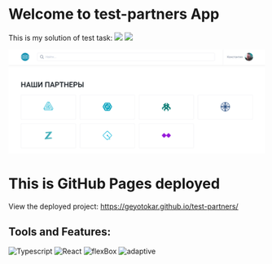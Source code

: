 # Welcome to test-partners App
This is my solution of test task: ![](https://img.shields.io/badge/-flexbox-00A98F?style=for-the-badge) 
![](https://img.shields.io/badge/-adaptive-00A98F?style=for-the-badge)

![Header](https://github.com/geyotokar/test-partners/blob/main/src/components/assets/images/Partners.png)

# This is GitHub Pages deployed
View the deployed project: https://geyotokar.github.io/test-partners/

## Tools and Features:
![Typescript](https://img.shields.io/badge/-Typescript-0E34A0?style=for-the-badge&logo=typescript)
![React](https://img.shields.io/badge/-React-FF4747?style=for-the-badge&logo=react)
![flexBox](https://img.shields.io/badge/-flexBox-7A1FA2?style=for-the-badge)
![adaptive](https://img.shields.io/badge/-adaptive-0ABF53?style=for-the-badge)
